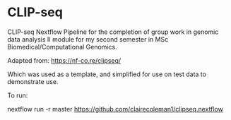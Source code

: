 # CLIP-seq
CLIP-seq Nextflow Pipeline for the completion of group work in genomic data analysis II module for my second semester in MSc Biomedical/Computational Genomics.

Adapted from: https://nf-co.re/clipseq/ 

Which was used as a template, and simplified for use on test data to demonstrate use.

To run:

nextflow run -r master https://github.com/clairecoleman1/clipseq.nextflow

